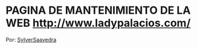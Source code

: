 # PAGINA DE MANTENIMIENTO DE LA WEB http://www.ladypalacios.com/

Por: [SylverSaavedra](https://github.com/SylverSaavedra)
